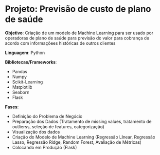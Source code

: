 # Projeto: Previsão de custo de plano de saúde

**Objetivo**: Criação de um modelo de Machine Learning para ser usado por operadoras de plano de saúde para previsão do valor para cobrança de acordo com informaçõees históricas de outros clientes

**Linguagem**: Python

**Bibliotecas/Frameworks**: 

- Pandas
- Numpy
- Scikit-Learning
- Matplotlib
- Seaborn
- Flask

**Fases**:

- Definição do Problema de Negócio
- Preparação dos Dados (Tratamento de missing values, tratamento de outlierss, seleção de features, categorização)
- Visualização dos dados
- Criação do Modelo de Machine Learning (Regressão LInear, Regressão Lasso, Regressão Ridge, Random Forest, Avaliação de Métricas)
- Colocando em Produção (Flask)
